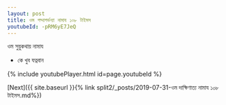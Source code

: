 ```yaml
---
layout: post
title: ওম পদ্মাগর্ভন্যা নামায ১০৮ টাইমস
youtubeId: -pRM6yE7JeQ
---
```

 
 
 ওম সুয়ুকথায় নামায  
 
 -  কে খুব যত্নবান 
 
  
 
  
 
 
 
 
 
 


{% include youtubePlayer.html id=page.youtubeId %}
 
[Next]({{ site.baseurl }}{% link  split2/_posts/2019-07-31-ওম দাক্ষিণাত্য নামায ১০৮ টাইমস.md%})
 
